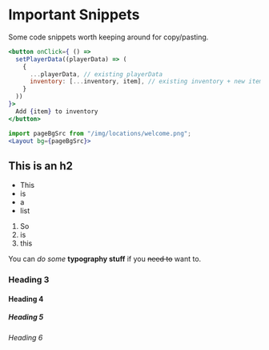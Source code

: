 # Important Snippets

Some code snippets worth keeping around for copy/pasting.

```jsx
<button onClick={ () => 
  setPlayerData((playerData) => (
    {
      ...playerData, // existing playerData
      inventory: [...inventory, item], // existing inventory + new item
    }
  ))
}>
  Add {item} to inventory
</button>
```
```jsx
import pageBgSrc from "/img/locations/welcome.png";
<Layout bg={pageBgSrc}>
```


## This is an h2

* This
* is
* a
* list

1. So
2. is
3. this

You can _do some_ **typography stuff** if you ~~need to~~ want to.

### Heading 3

#### Heading 4

##### Heading 5

###### Heading 6

